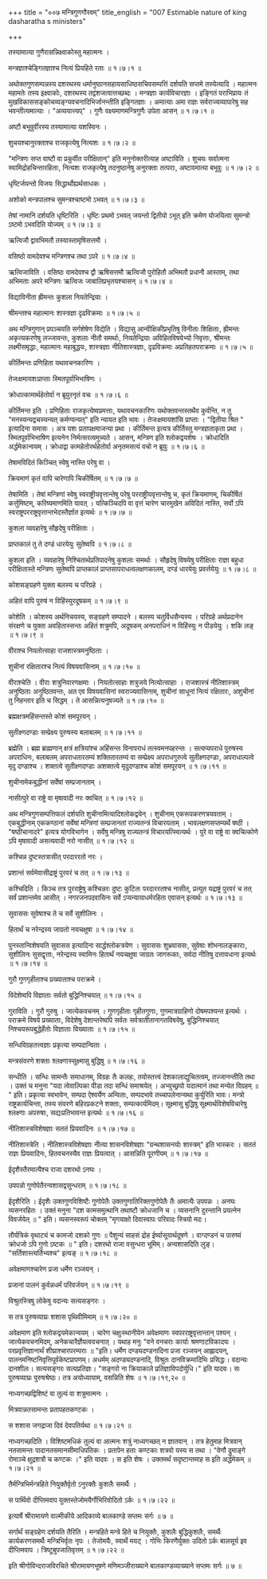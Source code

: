 +++
title = "००७ मन्त्रिगुणगौरवम्"
title_english = "007 Estimable nature of king dasharatha s ministers"

+++


तस्यामात्या गुणैरासन्निक्ष्वाकोस्तु महात्मनः ।  

मन्त्रज्ञाश्चेङ्गितज्ञाश्च नित्यं प्रियहिते रताः  ॥  १।७।१  ॥   

अथोक्तगुणसम्पन्नस्य दशरथस्य धर्मानुष्ठानसहायसाधिष्ठसचिवसम्पत्तिं दर्शयति
सप्तमे तस्येत्यादि । महात्मनः महामतेः तस्य इक्ष्वाकोः, दशरथस्य
तद्वंशजत्वात्तच्छब्दः । मन्त्रज्ञाः कार्यविचारज्ञाः । इङ्गितं
पराभिप्रायः तं मुखविकाससङ्कोचव्यङ्ग्यवचनादिभिर्जानन्तीति इङ्गितज्ञाः ।
अमात्याः अमा राज्ञः सर्वराज्यव्यापारेषु सह भवन्तीत्यमात्याः ।
"अव्ययात्त्यप्" । गुणैः वक्ष्यमाणमन्त्रिगुणैः उपेता आसन्  ॥  १।७।१  ॥   

  

अष्टौ बभूवुर्वीरस्य तस्यामात्या यशस्विनः ।  

शुचयश्चानुरक्ताश्च राजकृत्येषु नित्यशः  ॥  १।७।२  ॥   

"मन्त्रिणः सप्त वाष्टौ वा प्रकुर्वीत परीक्षितान्" इति मनुनोक्तरीत्याह
अष्टाविति । शुचयः सर्वात्मना स्वामिद्रोहचिन्तारहिताः, नित्यशः
राजकृत्येषु तदनुष्ठानेषु अनुरक्ताः तत्पराः, अष्टावमात्या बभूवुः  ॥  १।७।२
 ॥   

  

धृष्टिर्जयन्तो विजयः सिद्धार्थोह्यर्थसाधकः ।  

अशोको मन्त्रपालश्च सुमन्त्रश्चाष्टमो ऽभवत्  ॥  १।७।३  ॥   

तेषां नामानि दर्शयति धृष्टिरिति । धृष्टिः प्रथमो ऽभवत् जयन्तो द्वितीयो
ऽभूत् इति क्रमेण योजयित्वा सुमन्त्रो ऽष्टमो ऽभवदिति योज्यम्  ॥  १।७।३
 ॥   

  

ऋत्विजौ द्वावभिमतौ तस्यास्तामृषिसत्तमौ ।  

वसिष्ठो वामदेवश्च मन्त्रिणश्च तथा ऽपरे  ॥  १।७।४  ॥   

ऋत्विजाविति । वसिष्ठः वामदेवश्च द्वौ ऋषिसत्तमौ ऋत्विजौ पुरोहितौ अभिमतौ
प्रधानौ आस्ताम्, तथा अभिमताः अपरे मन्त्रिणः ऋत्विजः जाबालिप्रभृतयश्चासन्
 ॥  १।७।४  ॥   

  

  

विद्याविनीता ह्रीमन्तः कुशला नियतेन्द्रियाः ।  

श्रीमन्तश्च महात्मानः शास्त्रज्ञा दृढविक्रमाः  ॥  १।७।५  ॥   

अथ मन्त्रिगुणान् प्रपञ्चयति सर्गशेषेण विद्येति । विद्यासु
आन्वीक्षिकीप्रभृतिषु विनीताः शिक्षिताः, ह्रीमन्तः अकृत्यकरणेषु
लज्जावन्तः, कुशलाः नीतौ समर्थाः, नियतेन्द्रियाः अविहितविषयेभ्यो
निवृत्ताः, श्रीमन्तः लक्ष्मीसमृद्धाः, महात्मानः महाबुद्धयः, शास्त्रज्ञाः
नीतिशास्त्रज्ञाः, दृढविक्रमाः अप्रतिहतपराक्रमाः  ॥  १।७।५  ॥   

  

कीर्तिमन्तः प्रणिहिता यथावचनकारिणः ।  

तेजःक्षमायशःप्राप्ताः स्मितपूर्वाभिभाषिणः ।  

क्रोधात्कामार्थहेतोर्वा न ब्रूयुरनृतं वचः  ॥  १।७।६  ॥   

कीर्तिमन्त इति । प्रणिहिताः राजकृत्येष्वप्रमत्ताः, यथावचनकारिणः
यथोक्तवन्तस्तथैव कुर्वन्ति, न तु "मनस्यन्यद्वचस्यन्यत् कर्मण्यन्यत्" इति
न्यायत इति भावः । तेजःक्षमायशांसि प्राप्ताः । "द्वितीया श्रित "
इत्यादिना समासः । अत्र यशः प्रतापक्षमाजन्या प्रथा । कीर्तिमन्त इत्यत्र
कीर्तिस्तु मन्त्रज्ञताकृता प्रथा । स्मितपूर्वाभिभाषिण इत्यनेन
निर्मत्सरत्वमुच्यते । आसन्, मन्त्रिण इति श्लोकद्वयशेषः । क्रोधादिति
अर्द्धमेकान्वयम् । क्रोधाद्वा कामहेतोरर्थहेतोर्वा अनृतमसत्यं वचो न
ब्रूयुः  ॥  १।७।६  ॥   

  

तेषामविदितं किञ्चित् स्वेषु नास्ति परेषु वा ।  

क्रियमाणं कृतं वापि चारेणापि चिकीर्षितम्  ॥  १।७।७  ॥   

तेषामिति । तेषां मन्त्रिणां स्वेषु स्वराष्ट्रीयवृत्तान्तेषु परेषु
परराष्ट्रीयवृत्तान्तेषु च, कृतं क्रियमाणम्, चिकीर्षितं कर्त्तुमिष्टम्,
करिष्यमाणमिति यावत् । यत्किञ्चिदपि वा वृत्तं चारेण चारमुखेन अविदितं
नास्ति, सर्वो ऽपि स्वराष्ट्रपरराष्ट्रवृत्तान्तभेदस्तैर्ज्ञात इत्यर्थः  ॥ 
१।७।७  ॥   

  

कुशला व्यवहारेषु सौहृदेषु परीक्षिताः ।  

प्राप्तकालं तु ते दण्डं धारयेयुः सुतेष्वपि  ॥  १।७।८  ॥   

कुशला इति । व्यवहारेषु निश्चितार्थप्रतिपादनेषु कुशलाः समर्थाः । सौहृदेषु
विषयेषु परीक्षिताः राज्ञा बहुधा परीक्षितास्ते मन्त्रिणः सुतेष्वपि
प्राप्तकालं प्राप्तसापराधत्वलक्षणकालम्, दण्डं धारयेयुः प्रवर्त्तयेयुः  ॥ 
१।७।८  ॥   

  

कोशसङ्ग्रहणे युक्ता बलस्य च परिग्रहे ।  

अहितं वापि पुरुषं न विहिंस्युरदूषकम्  ॥  १।७।९  ॥   

कोशेति । कोशस्य अर्थनिचयस्य, सङ्ग्रहणे सम्पादने । बलस्य चतुर्विधसैन्यस्य
। परिग्रहे अर्थप्रदानेन संरक्षणे च युक्ता अवहितास्सन्तः अहितं शत्रुमपि,
अदूषकम् अनपराधिनं न विहिंस्युः न पीडयेयुः । शकि लङ्  ॥  १।७।९  ॥   

  

वीराश्च नियतोत्साहा राजशास्त्रमनुष्ठिताः ।  

शुचीनां रक्षितारश्च नित्यं विषयवासिनाम्  ॥  १।७।१०  ॥   

वीराश्चेति । वीराः शत्रुनिवारणक्षमाः । नियतोत्साहाः शत्रुजये
नित्योत्साहाः । राजशास्त्रं नीतिशास्त्रम् अनुष्ठिताः अनुष्ठितवन्तः, अत
एव विषयवासिनां स्वराज्यवासिनाम्, शुचीनां साधूनां नित्यं रक्षितारः,
अशुचीनां तु निहन्तार इति च सिद्धम् । ते आसन्नित्यनुषज्यते  ॥  १।७।१०  ॥   

  

ब्रह्मक्षत्रमहिंसन्तस्ते कोशं समपूरयन् ।  

सुतीक्ष्णदण्डाः सम्प्रेक्ष्य पुरुषस्य बलाबलम्  ॥  १।७।११  ॥   

ब्रह्मेति । ब्रह्म ब्राह्मणान् क्षत्रं क्षत्रियांश्च अहिंसन्तः विनापराधं
तत्स्वमनपहरन्तः । सत्यप्यपराधे पुरुषस्य अपराधिनः, बलाबलम् अपराधतारतम्यं
शक्तितारतम्यं वा सम्प्रेक्ष्य अपराधगुरुत्वे सुतीक्ष्णदण्डाः,
अपराधाल्पत्वे मृदु दण्डाश्च । शक्तत्वे सुतीक्ष्णदण्डाः अशक्तत्वे
मृदुदण्डाश्च कोशं समपूरयन्  ॥  १।७।११  ॥   

  

शुचीनामेकबुद्धीनां सर्वेषां सम्प्रजानताम् ।  

नासीत्पुरे वा राष्ट्रे वा मृषावादी नरः क्वचित्  ॥  १।७।१२  ॥   

अथ मन्त्रिगुणसम्पत्तिफलं दर्शयति शुचीनामित्यादिश्लोकद्वयेन् । शुचीनाम्
एकरूपकरणत्रयवताम् । एकबुद्धीनाम् एककण्ठानां सर्वेषां मन्त्रिणां
सम्प्रजानतां राज्यतन्त्रं विचारयताम् । भावलक्षणसप्तम्यर्थे षष्ठी ।
"षष्ठीचानादरे" इत्यत्र योगविभागेन । सर्वेषु मन्त्रिषु राज्यतन्त्रं
विचारयत्स्वित्यर्थः । पुरे वा राष्ट्रे वा क्वचित्कोणे ऽपि मृषावादी
असत्यवादी नरो नासीत्  ॥  १।७।१२  ॥   

  

कश्चिन्न दुष्टस्तत्रासीत् परदाररतो नरः ।  

प्रशान्तं सर्वमेवासीद्राष्ट्रं पुरवरं च तत्  ॥  १।७।१३  ॥   

कश्चिदिति । किञ्च तत्र पुरराष्ट्रेषु कश्चिन्नरः दुष्टः कुटिलः परदाररतश्च
नासीत्, प्रत्युत यद्राष्ट्रं पुरवरं च तत् सर्वं प्रशान्तमेव आसीत् ।
नगरजनपदवासिनः सर्वे ऽप्यन्यायाधर्मरहिता एवासन् इत्यर्थः  ॥  १।७।१३  ॥   

  

सुवाससः सुवेषाश्च ते च सर्वे सुशीलिनः ।  

हितार्थं च नरेन्द्रस्य जाग्रतो नयचक्षुषा  ॥  १।७।१४  ॥   

पुनस्तान्विशेषयति सुवासस इत्यादिना सार्द्धश्लोकत्रयेण । सुवाससः
शुभ्रवाससः, सुवेषाः शोभनालङ्काराः, सुशीलिनः सुसद्वृत्ताः, नरेन्द्रस्य
स्वामिनः हितार्थं नयचक्षुषा जाग्रतः जागरूकाः, सर्वदा नीतिषु दत्तावधाना
इत्यर्थः  ॥  १।७।१४  ॥   

  

गुरौ गुणगृहीताश्च प्रख्याताश्च पराक्रमे ।  

विदेशेष्वपि विज्ञाताः सर्वतो बुद्धिनिश्चयात्  ॥  १।७।१५  ॥   

गुराविति । गुरौ गुरुषु । जात्येकवचनम् । गुणगृहीताः गृहीतगुणाः,
गुणमात्रग्राहिणो दोषमपश्यन्त इत्यर्थः । पराक्रमे विषये प्रख्याताः,
विदेशेषु देशान्तरेष्वपि सर्वतः सर्वत्रातीतानागतविषयेषु, बुद्धिनिश्चयात्
निश्चयरूपबुद्धेर्हेतोः विज्ञाताः विख्याताः  ॥  १।७।१५  ॥   

  

सन्धिविग्रहतत्त्वज्ञाः प्रकृत्या सम्पदान्विताः ।  

मन्त्रसंवरणे शक्ताः श्लक्ष्णास्सूक्ष्मासु बुद्धिषु  ॥  १।७।१६  ॥   

सन्धीति । सन्धिः सामन्तैः समाधानम्, विग्रहः तैः कलहः, तयोस्तत्त्वं
देशकालाद्युचितत्वम्, तज्जानन्तीति तथा । उक्तं च मनुना "यदा त्वेवाल्पिका
पीडा तदा सन्धिं समाश्रयेत् । अभ्युच्छ्रयो यदात्मानं तथा मन्येत विग्रहम्
 ॥ " इति। प्रकृत्या स्वभावेन, सम्पदा ऐश्वर्येण अन्विताः, सम्पदभावे
तच्चापलेनान्यथा कुर्युरिति भावः। मन्त्रो राष्ट्रकार्यचिन्ता, तस्य संवरणे
बहिरप्रकटने शक्ताः, सम्पत्कार्यमिदम्। सूक्ष्मासु बुद्धिषु
सूक्ष्मार्थविशेषविचारेषु श्लक्ष्णाः अपरुषाः, सद्यःप्रतिभावन्त इत्यर्थः
 ॥  १।७।१६  ॥   

  

नीतिशास्त्रविशेषज्ञाः सततं प्रियवादिनः  ॥  १।७।१७  ॥   

नीतिशास्त्रेति । नीतिशास्त्रविशेषज्ञाः नीत्या शासनविशेषज्ञाः
"ग्रन्थशासनयोः शास्त्रम्" इति भास्करः । सततं राज्ञः प्रियवादिनः,
हितवचनस्यैव राज्ञः प्रियत्वात् । आसन्निति पूरणीयम्  ॥  १।७।१७  ॥   

  

ईदृशैस्तैरमात्यैश्च राजा दशरथो ऽनघः ।  

उपपन्नो गुणोपेतैरन्वशासद्वसुन्धराम्  ॥  १।७।१८  ॥   

ईदृशैरिति । ईदृशैः उक्तगुणविशिष्टैः गुणोपेतैः उक्तगुणातिरिक्तगुणोपेतैः
तैः अमात्यैः उपपन्नः । अनघः व्यसनरहितः । उक्तं मनुना "दश कामसमुत्थानि
तथाष्टौ क्रोधजानि च । व्यसनानि दुरन्तानि प्रयत्नेन विवर्जयेत्  ॥ " इति।
व्यसनस्वरूपं चोक्तम् "मृगयाक्षो दिवास्वापः परिवादः स्त्रियो मदः।  

तौर्यत्रिकं वृथाट्यं च कामजो दशको गुणः  ॥  पैशुन्यं साहसं द्रोह
ईर्ष्यासूयार्थदूषणे । वाग्दण्डनं च पारुष्यं क्रोधजो ऽपि गुणो ऽष्टकः  ॥ "
इति। दशरथो राजा वसुन्धरा भूमिम्। अन्वशासदिति लुङ्।
"सर्तिशास्त्यर्तिभ्यश्च" इत्यङ्  ॥  १।७।१८  ॥   

  

अवेक्षमाणश्चारेण प्रजा धर्मेण रञ्जयन् ।  

प्रजानां पालनं कुर्वन्नधर्मं परिवर्जयन्  ॥  १।७।१९  ॥   

विश्रुतस्त्रिषु लोकेषु वदान्यः सत्यसङ्गरः ।  

स तत्र पुरुषव्याघ्रः शशास पृथिवीमिमाम्  ॥  १।७।२०  ॥   

अवेक्षमाण इति श्लोकद्वयमेकान्वयम् । चारेण चक्षुःस्थानीयेन अवेक्षमाणः
स्वपरराष्ट्रवृत्तान्तान् पश्यन् । जात्येकवचनमिदम्,
अनेकचारैर्ज्ञेयत्ववचनात् । यथाह मनुः "वने वनचराः कार्याः श्रमणाटविकादयः
। परप्रवृत्तिज्ञानार्थं शीघ्राश्चारपरम्पराः  ॥ "इति। धर्मेण
दण्ड्यदण्डनादिना प्रजा रञ्जयन् आह्लादयन्,
पालनमनिष्टनिवृत्तिपूर्वकेष्टप्रापणम्। अधर्मम् अदण्ड्यदण्डनादि, विश्रुतः
दानविक्रमादिभिः प्रसिद्धः। वदान्यः दानशीलः। सत्यसङ्गरः सत्यप्रतिज्ञः।
"सङ्गरो ना क्रियाकाले प्रतिज्ञाविपदोर्युधि।" इति यादवः। सः पुरुषव्याघ्रः
पुरुषश्रेष्ठः। तत्र अयोध्यायाम्, वसन्निति शेषः  ॥  १।७।१९,२०  ॥   

  

नाध्यगच्छद्विशिष्टं वा तुल्यं वा शत्रुमात्मनः ।  

मित्रवान्नतसामन्तः प्रतापहतकण्टकः ।  

स शशास जगद्राजा दिवं देवपतिर्यथा  ॥  १।७।२१  ॥   

नाध्यगच्छदिति । विशिष्टमधिकं तुल्यं वा आत्मनः शत्रुं नाध्यगच्छत् न
ज्ञातवान् । तत्र हेतुमाह मित्रवान् नतसामन्तः पादानतसमानसीमाधिपतिकः ।
प्रतापेन हताः कण्टकाः शत्रवो यस्य स तथा । "वेणौ द्रुमाङ्गे रोमाञ्चे
क्षुद्रशत्रौ च कण्टकः ।" इति यादवः । स इति शेषः । उक्तमर्थं
सदृष्टान्तमाह स इति अर्द्धमेकम्  ॥  १।७।२१  ॥   

  

तैर्मन्त्रिभिर्मन्त्रहिते नियुक्तैर्वृतो ऽनुरक्तैः कुशलैः समर्थैः ।  

स पार्थिवो दीप्तिमवाप युक्तस्तेजोमयैर्गोभिरिवोदितो ऽर्कः  ॥  १।७।२२  ॥   

इत्यार्षे श्रीरामायणे वाल्मीकीये आदिकाव्ये बालकाण्डे सप्तमः सर्गः  ॥  ७
 ॥   

सर्गार्थं सङ्ग्रहेण दर्शयति तैरिति । मन्त्रहिते मन्त्रे हिते च
नियुक्तैः, कुशलैः बुद्धिकुशलैः, समर्थैः कार्यकरणसमर्थैः मन्त्रिभिर्वृतः
नृपः । तेजोमयैः, स्वार्थे मयट् । गोभिः किरणैर्युक्तः उदितो ऽर्कः
बालसूर्य इव दीप्तिमवाप । त्रिष्टुबुपजातिवृत्तम्  ॥  १।७।२२  ॥   

इति श्रीगोविन्दराजविरचिते श्रीरामायणभूषणे मणिमञ्जीराख्याने
बालकाण्डव्याख्याने सप्तमः सर्गः  ॥  ७  ॥   

  


